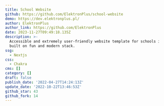```yaml
---
title: School Website
github: https://github.com/ElektronPlus/school-website
demo: https://dev.elektronplus.pl/
author: ElektronPlus
author_link: https://github.com/ElektronPlus
date: 2023-11-27T09:49:18.135Z
description: >-
  Accessible and extremely user-friendly website template for schools in Poland,
  built on fun and modern stack.
ssg:
  - Nextjs
css:
  - Chakra
cms: []
category: []
draft: false
publish_date: '2022-04-27T14:24:13Z'
update_date: '2022-10-22T13:46:53Z'
github_star: 43
github_fork: 14
---
```

